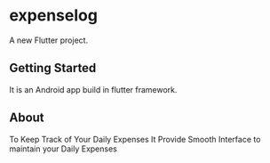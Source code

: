 # expenselog

A new Flutter project.

## Getting Started

It is an Android app build in flutter framework.

## About

To Keep Track of Your Daily Expenses It Provide Smooth Interface to maintain your Daily Expenses

